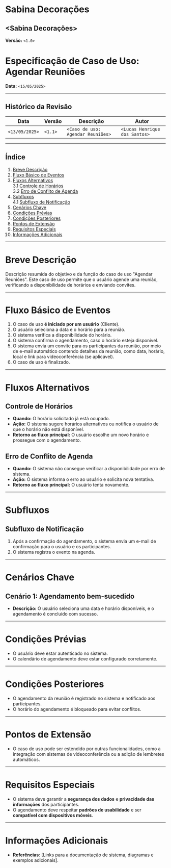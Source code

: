 # Sabina Decorações

## <Sabina Decorações>

**Versão:** `<1.0>`

# Especificação de Caso de Uso: Agendar Reuniões

**Data:** `<15/05/2025>`

<identificador do documento>

---

## Histórico da Revisão

| Data         | Versão | Descrição                    | Autor                     |
|--------------|--------|------------------------------|---------------------------|
| `<13/05/2025>` | `<1.1>` | `<Caso de uso: Agendar Reuniões>` | `<Lucas Henrique dos Santos>` |

---

## Índice

1. [Breve Descrição](#breve-descrição)  
2. [Fluxo Básico de Eventos](#fluxo-básico-de-eventos)  
3. [Fluxos Alternativos](#fluxos-alternativos)  
   3.1 [Controle de Horários](#controle-de-horários)  
   3.2 [Erro de Conflito de Agenda](#erro-de-conflito-de-agenda)  
4. [Subfluxos](#subfluxos)  
   4.1 [Subfluxo de Notificação](#subfluxo-de-notificação)  
5. [Cenários Chave](#cenários-chave)  
6. [Condições Prévias](#condições-prévias)  
7. [Condições Posteriores](#condições-posteriores)  
8. [Pontos de Extensão](#pontos-de-extensão)  
9. [Requisitos Especiais](#requisitos-especiais)  
10. [Informações Adicionais](#informações-adicionais)  

---

# Breve Descrição

Descrição resumida do objetivo e da função do caso de uso "Agendar Reuniões". Este caso de uso permite que o usuário agende uma reunião, verificando a disponibilidade de horários e enviando convites.

---

# Fluxo Básico de Eventos

1. O caso de uso **é iniciado por um usuário** (Cliente).  
2. O usuário seleciona a data e o horário para a reunião.  
3. O sistema verifica a disponibilidade do horário.  
4. O sistema confirma o agendamento, caso o horário esteja disponível.  
5. O sistema envia um convite para os participantes da reunião, por meio de e-mail automático contendo detalhes da reunião, como data, horário, local e link para videoconferência (se aplicável).  
6. O caso de uso é finalizado.

---

# Fluxos Alternativos

## Controle de Horários

- **Quando:** O horário solicitado já está ocupado.  
- **Ação:** O sistema sugere horários alternativos ou notifica o usuário de que o horário não está disponível.  
- **Retorno ao fluxo principal:** O usuário escolhe um novo horário e prossegue com o agendamento.

## Erro de Conflito de Agenda

- **Quando:** O sistema não consegue verificar a disponibilidade por erro de sistema.  
- **Ação:** O sistema informa o erro ao usuário e solicita nova tentativa.  
- **Retorno ao fluxo principal:** O usuário tenta novamente.

---

# Subfluxos

## Subfluxo de Notificação

1. Após a confirmação do agendamento, o sistema envia um e-mail de confirmação para o usuário e os participantes.  
2. O sistema registra o evento na agenda.

---

# Cenários Chave

## Cenário 1: Agendamento bem-sucedido

- **Descrição:** O usuário seleciona uma data e horário disponíveis, e o agendamento é concluído com sucesso.

---

# Condições Prévias

- O usuário deve estar autenticado no sistema.  
- O calendário de agendamento deve estar configurado corretamente.

---

# Condições Posteriores

- O agendamento da reunião é registrado no sistema e notificado aos participantes.  
- O horário do agendamento é bloqueado para evitar conflitos.

---

# Pontos de Extensão

- O caso de uso pode ser estendido por outras funcionalidades, como a integração com sistemas de videoconferência ou a adição de lembretes automáticos.

---

# Requisitos Especiais

- O sistema deve garantir a **segurança dos dados** e **privacidade das informações** dos participantes.  
- O agendamento deve respeitar **padrões de usabilidade** e ser **compatível com dispositivos móveis**.

---

# Informações Adicionais

- **Referências**: [Links para a documentação de sistema, diagramas e exemplos adicionais].

